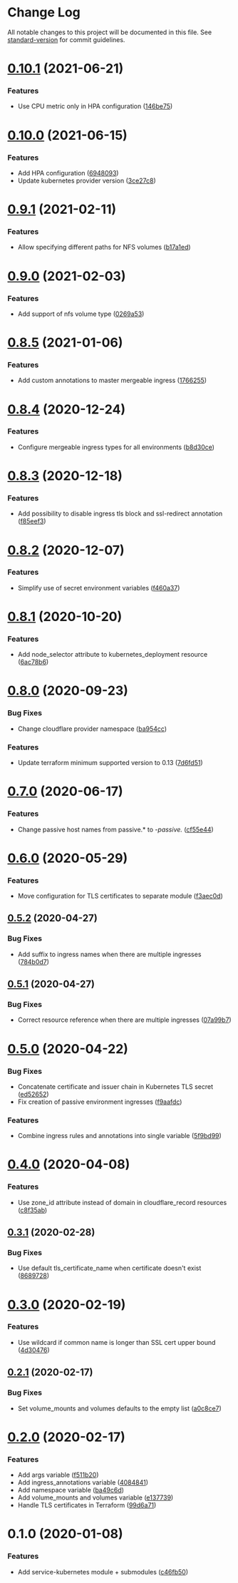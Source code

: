 # Change Log

All notable changes to this project will be documented in this file. See [standard-version](https://github.com/conventional-changelog/standard-version) for commit guidelines.

# [0.10.1](https://github.com/ShaperTools/terraform-module-service-kubernetes/compare/v0.10.0...v0.10.1) (2021-06-21)


### Features

* Use CPU metric only in HPA configuration ([146be75](https://github.com/ShaperTools/terraform-module-service-kubernetes/commit/146be75))



# [0.10.0](https://github.com/ShaperTools/terraform-module-service-kubernetes/compare/v0.9.1...v0.10.0) (2021-06-15)


### Features

* Add HPA configuration ([6948093](https://github.com/ShaperTools/terraform-module-service-kubernetes/commit/6948093))
* Update kubernetes provider version ([3ce27c8](https://github.com/ShaperTools/terraform-module-service-kubernetes/commit/3ce27c8))



# [0.9.1](https://github.com/ShaperTools/terraform-module-service-kubernetes/compare/v0.9.0...v0.9.1) (2021-02-11)


### Features

* Allow specifying different paths for NFS volumes ([b17a1ed](https://github.com/ShaperTools/terraform-module-service-kubernetes/commit/b17a1ed))



# [0.9.0](https://github.com/ShaperTools/terraform-module-service-kubernetes/compare/v0.8.5...v0.9.0) (2021-02-03)


### Features

* Add support of nfs volume type ([0269a53](https://github.com/ShaperTools/terraform-module-service-kubernetes/commit/0269a53))



# [0.8.5](https://github.com/ShaperTools/terraform-module-service-kubernetes/compare/v0.8.4...v0.8.5) (2021-01-06)


### Features

* Add custom annotations to master mergeable ingress ([1766255](https://github.com/ShaperTools/terraform-module-service-kubernetes/commit/1766255))



# [0.8.4](https://github.com/ShaperTools/terraform-module-service-kubernetes/compare/v0.8.3...v0.8.4) (2020-12-24)


### Features

* Configure mergeable ingress types for all environments ([b8d30ce](https://github.com/ShaperTools/terraform-module-service-kubernetes/commit/b8d30ce))



# [0.8.3](https://github.com/ShaperTools/terraform-module-service-kubernetes/compare/v0.8.2...v0.8.3) (2020-12-18)


### Features

* Add possibility to disable ingress tls block and ssl-redirect annotation ([f85eef3](https://github.com/ShaperTools/terraform-module-service-kubernetes/commit/f85eef3))



# [0.8.2](https://github.com/ShaperTools/terraform-module-service-kubernetes/compare/v0.8.1...v0.8.2) (2020-12-07)


### Features

* Simplify use of secret environment variables ([f460a37](https://github.com/ShaperTools/terraform-module-service-kubernetes/commit/f460a37))



# [0.8.1](https://github.com/ShaperTools/terraform-module-service-kubernetes/compare/v0.8.0...v0.8.1) (2020-10-20)


### Features

* Add node_selector attribute to kubernetes_deployment resource ([6ac78b6](https://github.com/ShaperTools/terraform-module-service-kubernetes/commit/6ac78b6))



# [0.8.0](https://github.com/ShaperTools/terraform-module-service-kubernetes/compare/v0.7.0...v0.8.0) (2020-09-23)


### Bug Fixes

* Change cloudflare provider namespace ([ba954cc](https://github.com/ShaperTools/terraform-module-service-kubernetes/commit/ba954cc))


### Features

* Update terraform minimum supported version to 0.13 ([7d6fd51](https://github.com/ShaperTools/terraform-module-service-kubernetes/commit/7d6fd51))



# [0.7.0](https://github.com/edahlseng/terraform-module-service-kubernetes/compare/v0.6.0...v0.7.0) (2020-06-17)


### Features

* Change passive host names from passive.* to *-passive.* ([cf55e44](https://github.com/edahlseng/terraform-module-service-kubernetes/commit/cf55e44))



# [0.6.0](https://github.com/edahlseng/terraform-module-service-kubernetes/compare/v0.5.2...v0.6.0) (2020-05-29)


### Features

* Move configuration for TLS certificates to separate module ([f3aec0d](https://github.com/edahlseng/terraform-module-service-kubernetes/commit/f3aec0d))



## [0.5.2](https://github.com/edahlseng/terraform-module-service-kubernetes/compare/v0.5.1...v0.5.2) (2020-04-27)


### Bug Fixes

* Add suffix to ingress names when there are multiple ingresses ([784b0d7](https://github.com/edahlseng/terraform-module-service-kubernetes/commit/784b0d7))



## [0.5.1](https://github.com/edahlseng/terraform-module-service-kubernetes/compare/v0.5.0...v0.5.1) (2020-04-27)


### Bug Fixes

* Correct resource reference when there are multiple ingresses ([07a99b7](https://github.com/edahlseng/terraform-module-service-kubernetes/commit/07a99b7))



# [0.5.0](https://github.com/edahlseng/terraform-module-service-kubernetes/compare/v0.4.0...v0.5.0) (2020-04-22)


### Bug Fixes

* Concatenate certificate and issuer chain in Kubernetes TLS secret ([ed52652](https://github.com/edahlseng/terraform-module-service-kubernetes/commit/ed52652))
* Fix creation of passive environment ingresses ([f9aafdc](https://github.com/edahlseng/terraform-module-service-kubernetes/commit/f9aafdc))


### Features

* Combine ingress rules and annotations into single variable ([5f9bd99](https://github.com/edahlseng/terraform-module-service-kubernetes/commit/5f9bd99))



# [0.4.0](https://github.com/edahlseng/terraform-module-service-kubernetes/compare/v0.3.1...v0.4.0) (2020-04-08)


### Features

* Use zone_id attribute instead of domain in cloudflare_record resources ([c8f35ab](https://github.com/edahlseng/terraform-module-service-kubernetes/commit/c8f35ab))



## [0.3.1](https://github.com/edahlseng/terraform-module-service-kubernetes/compare/v0.3.0...v0.3.1) (2020-02-28)


### Bug Fixes

* Use default tls_certificate_name when certificate doesn't exist ([8689728](https://github.com/edahlseng/terraform-module-service-kubernetes/commit/8689728))



# [0.3.0](https://github.com/edahlseng/terraform-module-service-kubernetes/compare/v0.2.1...v0.3.0) (2020-02-19)


### Features

* Use wildcard if common name is longer than SSL cert upper bound ([4d30476](https://github.com/edahlseng/terraform-module-service-kubernetes/commit/4d30476))



## [0.2.1](https://github.com/edahlseng/terraform-module-service-kubernetes/compare/v0.2.0...v0.2.1) (2020-02-17)


### Bug Fixes

* Set volume_mounts and volumes defaults to the empty list ([a0c8ce7](https://github.com/edahlseng/terraform-module-service-kubernetes/commit/a0c8ce7))



# [0.2.0](https://github.com/edahlseng/terraform-module-service-kubernetes/compare/v0.1.0...v0.2.0) (2020-02-17)


### Features

* Add args variable ([f511b20](https://github.com/edahlseng/terraform-module-service-kubernetes/commit/f511b20))
* Add ingress_annotations variable ([4084841](https://github.com/edahlseng/terraform-module-service-kubernetes/commit/4084841))
* Add namespace variable ([ba49c6d](https://github.com/edahlseng/terraform-module-service-kubernetes/commit/ba49c6d))
* Add volume_mounts and volumes variable ([e137739](https://github.com/edahlseng/terraform-module-service-kubernetes/commit/e137739))
* Handle TLS certificates in Terraform ([99d6a71](https://github.com/edahlseng/terraform-module-service-kubernetes/commit/99d6a71))



# 0.1.0 (2020-01-08)


### Features

* Add service-kubernetes module + submodules ([c46fb50](https://github.com/edahlseng/terraform-module-service-kubernetes/commit/c46fb50))
